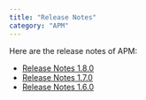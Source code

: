 ```yaml
---
title: "Release Notes"
category: "APM"
---
```

Here are the release notes of APM:

*   [Release Notes 1.8.0](Release+Notes+1.8.0)
*   [Release Notes 1.7.0](Release+Notes+1.7.0)
*   [Release Notes 1.6.0](Release+Notes+1.6.0)
